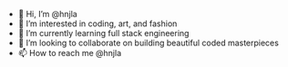 - 👋 Hi, I’m @hnjla
- 👀 I’m interested in coding, art, and fashion
- 🌱 I’m currently learning full stack engineering
- 💞️ I’m looking to collaborate on building beautiful coded masterpieces
- 📫 How to reach me @hnjla

<!---
hnjla/hnjla is a ✨ special ✨ repository because its `README.md` (this file) appears on your GitHub profile.
You can click the Preview link to take a look at your changes.
--->
